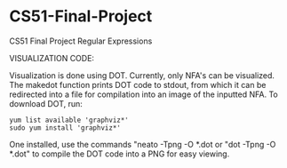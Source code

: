 CS51-Final-Project
==================

CS51 Final Project Regular Expressions

VISUALIZATION CODE:

Visualization is done using DOT.  Currently, only NFA's can be visualized.  
The makedot function prints DOT code to stdout, from which it can be 
redirected into a file for compilation into an image of the inputted NFA. 
To download DOT, run:

	yum list available 'graphviz*'
	sudo yum install 'graphviz*'

One installed, use the commands "neato  -Tpng -O *.dot or "dot  -Tpng -O *.dot"
to compile the DOT code into a PNG for easy viewing.